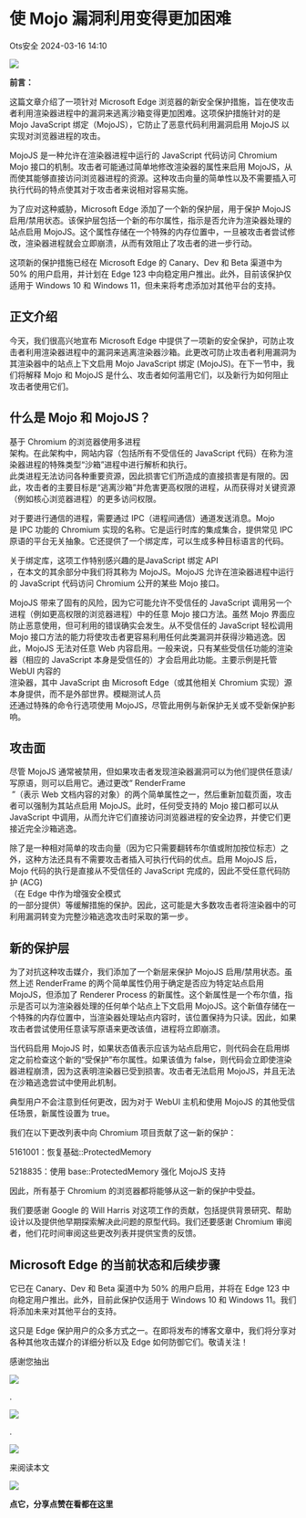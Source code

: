 #  使 Mojo 漏洞利用变得更加困难   
 Ots安全   2024-03-16 14:10  
  
![](https://mmbiz.qpic.cn/mmbiz_gif/bL2iaicTYdZn7gtxSFZlfuCW6AdQib8Q1onbR0U2h9icP1eRO6wH0AcyJmqZ7USD0uOYncCYIH7ZEE8IicAOPxyb9IA/640?wx_fmt=gif "")  
  
**前言：**  
  
这篇文章介绍了一项针对 Microsoft Edge 浏览器的新安全保护措施，旨在使攻击者利用渲染器进程中的漏洞来逃离沙箱变得更加困难。这项保护措施针对的是 Mojo JavaScript 绑定（MojoJS），它防止了恶意代码利用漏洞启用 MojoJS 以实现对浏览器进程的攻击。  
  
MojoJS 是一种允许在渲染器进程中运行的 JavaScript 代码访问 Chromium Mojo 接口的机制。攻击者可能通过简单地修改渲染器的属性来启用 MojoJS，从而使其能够直接访问浏览器进程的资源。这种攻击向量的简单性以及不需要插入可执行代码的特点使其对于攻击者来说相对容易实施。  
  
为了应对这种威胁，Microsoft Edge 添加了一个新的保护层，用于保护 MojoJS 启用/禁用状态。该保护层包括一个新的布尔属性，指示是否允许为渲染器处理的站点启用 MojoJS。这个属性存储在一个特殊的内存位置中，一旦被攻击者尝试修改，渲染器进程就会立即崩溃，从而有效阻止了攻击者的进一步行动。  
  
这项新的保护措施已经在 Microsoft Edge 的 Canary、Dev 和 Beta 渠道中为 50% 的用户启用，并计划在 Edge 123 中向稳定用户推出。此外，目前该保护仅适用于 Windows 10 和 Windows 11，但未来将考虑添加对其他平台的支持。  
## 正文介绍  
  
今天，我们很高兴地宣布 Microsoft Edge 中提供了一项新的安全保护，可防止攻击者利用渲染器进程中的漏洞来逃离渲染器沙箱。此更改可防止攻击者利用漏洞为其渲染器中的站点上下文启用 Mojo JavaScript 绑定 (MojoJS)。在下一节中，我们将解释 Mojo 和 MojoJS 是什么、攻击者如何滥用它们，以及新行为如何阻止攻击者使用它们。  
## 什么是 Mojo 和 MojoJS？  
  
基于 Chromium 的浏览器使用多进程  
架构。在此架构中，网站内容（包括所有不受信任的 JavaScript 代码）在称为渲染器进程的特殊类型“沙箱”进程中进行解析和执行。  
此类进程无法访问各种重要资源，因此损害它们所造成的直接损害是有限的。因此，攻击者的主要目标是“逃离沙箱”并危害更高权限的进程，从而获得对关键资源（例如核心浏览器进程）的更多访问权限。  
  
对于要进行通信的进程，需要通过 IPC（进程间通信）通道发送消息。Mojo  
是 IPC 功能的 Chromium 实现的名称。它是运行时库的集成集合，提供常见 IPC 原语的平台无关抽象。它还提供了一个绑定库，可以生成多种目标语言的代码。  
  
关于绑定库，这项工作特别感兴趣的是JavaScript 绑定 API  
，在本文的其余部分中我们将其称为 MojoJS。MojoJS 允许在渲染器进程中运行的 JavaScript 代码访问 Chromium 公开的某些 Mojo 接口。  
  
MojoJS 带来了固有的风险，因为它可能允许不受信任的 JavaScript 调用另一个进程（例如更高权限的浏览器进程）中的任意 Mojo 接口方法。虽然 Mojo 界面应防止恶意使用，但可利用的错误确实会发生。从不受信任的 JavaScript 轻松调用 Mojo 接口方法的能力将使攻击者更容易利用任何此类漏洞并获得沙箱逃逸。因此，MojoJS 无法对任意 Web 内容启用。一般来说，只有某些受信任功能的渲染器（相应的 JavaScript 本身是受信任的）才会启用此功能。主要示例是托管WebUI 内容的  
渲染器，其中 JavaScript 由 Microsoft Edge（或其他相关 Chromium 实现）源本身提供，而不是外部世界。模糊测试人员  
还通过特殊的命令行选项使用 MojoJS，尽管此用例与新保护无关或不受新保护影响。  
## 攻击面  
  
尽管 MojoJS 通常被禁用，但如果攻击者发现渲染器漏洞可以为他们提供任意读/写原语，则可以启用它。通过更改“ RenderFrame  
 ”（表示 Web 文档内容的对象）的两个简单属性之一，然后重新加载页面，攻击者可以强制为其站点启用 MojoJS。此时，任何受支持的 Mojo 接口都可以从 JavaScript 中调用，从而允许它们直接访问浏览器进程的安全边界，并使它们更接近完全沙箱逃逸。  
  
除了是一种相对简单的攻击向量（因为它只需要翻转布尔值或附加按位标志）之外，这种方法还具有不需要攻击者插入可执行代码的优点。启用 MojoJS 后，Mojo 代码的执行是直接从不受信任的 JavaScript 完成的，因此不受任意代码防护 (ACG)  
（在 Edge 中作为增强安全模式  
的一部分提供）等缓解措施的保护。因此，这可能是大多数攻击者将渲染器中的可利用漏洞转变为完整沙箱逃逸攻击时采取的第一步。  
## 新的保护层  
  
为了对抗这种攻击媒介，我们添加了一个新层来保护 MojoJS 启用/禁用状态。虽然上述 RenderFrame 的两个简单属性仍用于确定是否应为特定站点启用 MojoJS，但添加了 Renderer Process 的新属性。这个新属性是一个布尔值，指示是否可以为渲染器处理的任何单个站点上下文启用 MojoJS。这个新值存储在一个特殊的内存位置中，当渲染器处理站点内容时，该位置保持为只读。因此，如果攻击者尝试使用任意读写原语来更改该值，进程将立即崩溃。  
  
当代码启用 MojoJS 时，如果状态值表示应该为站点启用它，则代码会在启用绑定之前检查这个新的“受保护”布尔属性。如果该值为 false，则代码会立即使渲染器进程崩溃，因为这表明渲染器已受到损害。攻击者无法启用 MojoJS，并且无法在沙箱逃逸尝试中使用此机制。  
  
典型用户不会注意到任何更改，因为对于 WebUI 主机和使用 MojoJS 的其他受信任场景，新属性设置为 true。  
  
我们在以下更改列表中向 Chromium 项目贡献了这一新的保护：  
  
5161001：恢复基础::ProtectedMemory  
  
5218835：使用 base::ProtectedMemory 强化 MojoJS 支持  
  
因此，所有基于 Chromium 的浏览器都将能够从这一新的保护中受益。  
  
我们要感谢 Google 的 Will Harris 对这项工作的贡献，包括提供背景研究、帮助设计以及提供他早期探索解决此问题的原型代码。我们还要感谢 Chromium 审阅者，他们花时间审阅这些更改列表并提供宝贵的反馈。  
## Microsoft Edge 的当前状态和后续步骤  
  
它已在 Canary、Dev 和 Beta 渠道中为 50% 的用户启用，并将在 Edge 123 中向稳定用户推出。此外，目前此保护仅适用于 Windows 10 和 Windows 11。我们将添加未来对其他平台的支持。  
  
这只是 Edge 保护用户的众多方式之一。在即将发布的博客文章中，我们将分享对各种其他攻击媒介的详细分析以及 Edge 如何防御它们。敬请关注！  
  
  
  
  
感谢您抽出  
  
![](https://mmbiz.qpic.cn/mmbiz_gif/Ljib4So7yuWgdSBqOibtgiaYWjL4pkRXwycNnFvFYVgXoExRy0gqCkqvrAghf8KPXnwQaYq77HMsjcVka7kPcBDQw/640?wx_fmt=gif "")  
  
.  
  
![](https://mmbiz.qpic.cn/mmbiz_gif/Ljib4So7yuWgdSBqOibtgiaYWjL4pkRXwycd5KMTutPwNWA97H5MPISWXLTXp0ibK5LXCBAXX388gY0ibXhWOxoEKBA/640?wx_fmt=gif "")  
  
.  
  
![](https://mmbiz.qpic.cn/mmbiz_gif/Ljib4So7yuWgdSBqOibtgiaYWjL4pkRXwycU99fZEhvngeeAhFOvhTibttSplYbBpeeLZGgZt41El4icmrBibojkvLNw/640?wx_fmt=gif "")  
  
来阅读本文  
  
![](https://mmbiz.qpic.cn/mmbiz_gif/Ljib4So7yuWge7Mibiad1tV0iaF8zSD5gzicbxDmfZCEL7vuOevN97CwUoUM5MLeKWibWlibSMwbpJ28lVg1yj1rQflyQ/640?wx_fmt=gif "")  
  
**点它，分享点赞在看都在这里**  
  
